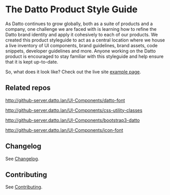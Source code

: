 
# The Datto Product Style Guide

As Datto continues to grow globally, both as a suite of products and a company, one challenge we are faced with is learning how to refine the Datto brand identity and apply it cohesively to each of our products. We created this product styleguide to act as a central location where we house a live inventory of UI components, brand guidelines, brand assets, code snippets, developer guidelines and more. Anyone working on the Datto product is encouraged to stay familiar with this styleguide and help ensure that it is kept up-to-date.

So, what does it look like? Check out the live site [example page](http://product.datto.com/design).

## Related repos
http://github-server.datto.lan/UI-Components/datto-font

http://github-server.datto.lan/UI-Components/css-utility-classes

http://github-server.datto.lan/UI-Components/bootstrap3-datto

http://github-server.datto.lan/UI-Components/icon-font


## Changelog

See [Changelog](CHANGELOG.md).

## Contributing

See [Contributing](CONTRIBUTING.md).
